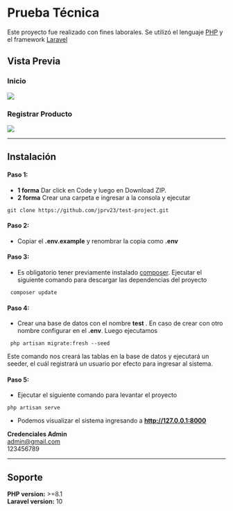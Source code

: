 # Prueba Técnica  
Este proyecto fue realizado con fines laborales. Se utilizó el lenguaje [PHP](https://es.wikipedia.org/wiki/PHP "PHP") y el framework [Laravel](https://laravel.com/ "Laravel")
## Vista Previa
### Inicio
![](http://jjrsoftevolution.com/image1.png)
### Registrar Producto
![](http://jjrsoftevolution.com/image2.png)

------------


## Instalación
#### Paso 1:
- **1 forma** Dar click en Code y luego en Download ZIP.
- **2 forma** Crear una carpeta e ingresar a la consola y ejecutar

`git clone https://github.com/jprv23/test-project.git`

#### Paso 2:
- Copiar el **.env.example** y renombrar la copia como **.env**

#### Paso 3:
- Es obligatorio tener previamente instalado [composer](https://getcomposer.org "composer"). Ejecutar el siguiente comando para descargar las dependencias del proyecto

` composer update`

#### Paso 4:
- Crear una base de datos con el nombre **test** . En caso de crear con otro nombre configurar en el **.env**. Luego ejecutamos

` php artisan migrate:fresh --seed`

Este comando nos creará las tablas en la base de datos y ejecutará un seeder, el cuál registrará un usuario por efecto para ingresar al sistema.

#### Paso 5:
- Ejecutar el siguiente comando para levantar el proyecto

`php artisan serve`

- Podemos visualizar el sistema ingresando a **http://127.0.0.1:8000**

**Credenciales Admin**  
admin@gmail.com  
123456789

------------


## Soporte
**PHP version:**  >=8.1  
**Laravel version:**  10

